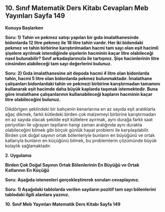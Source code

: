 ## 10. Sınıf Matematik Ders Kitabı Cevapları Meb Yayınları Sayfa 149

**Konuya Başlarken**

**Soru: 1) Tahin ve pekmez satışı yapılan bir gıda imalathanesinde bidonlarda 12 litre pekmez ile 18 litre tahin vardır. Her iki bidondaki pekmez ve tahin birbirine karıştırılmadan hacmi tam sayı olan eşit hacimli şişelere ayrılmak istendiğinde şişelerin hacminin kaçar litre olabileceği nasıl bulunabilir? Sınıf arkadaşlarınızla ile tartışınız. Şişe hacimlerinin litre cinsinden alabileceği tam sayı değerlerini bulunuz.**

**Soru: 2) Gıda imalathanesine ait depoda hacmi 4 litre olan bidonlarda tahin, hacmi 5 litre olan bidonlarda pekmez bulunmaktadır. İmalathane çalışanları bidonlardaki tahin ve pekmezi birbirine karıştırmadan tamamını kullanarak eşit hacimde daha büyük kaplarda taşımak istemektedir. Buna göre imalathane çalışanlarının kullanabileceği kapların hacminin kaçar litre olabileceğini bulunuz.**

Dikdörtgen şeklindeki bir bahçenin kenarlarına en az sayıda eşit aralıklarla ağaç dikmek, farklı kütledeki birden çok malzemeyi birbirine karıştırmadan en az sayıda olacak şekilde eşit kütlelere ayırmak, aynı durağa farklı saat periyotları ile uğrayan taşıtların hangi zaman aralığında aynı durakta olabileceğini bilmek gibi birçok günlük hayat problemi ile karşılaşılabilir. Birden çok doğal sayının ortak bölenleriyle bunların en büyüğünü ve ortak katlarıyla bunların en küçüğünü bilmek, bu problemlerin çözümünde büyük kolaylık sağlamaktadır.

**2. Uygulama**

**Birden Çok Doğal Sayının Ortak Bölenlerinin En Büyüğü ve Ortak Katlarının En Küçüğü**

**Soru: Aşağıda istenenleri gerçekleştirerek soruları cevaplayınız.**

**Soru: 1) Aşağıdaki tablolarda verilen sayıların pozitif tam sayı bölenlerini tablodaki ilgili alanlara yazınız.**

**10. Sınıf Meb Yayınları Matematik Ders Kitabı Sayfa 149**